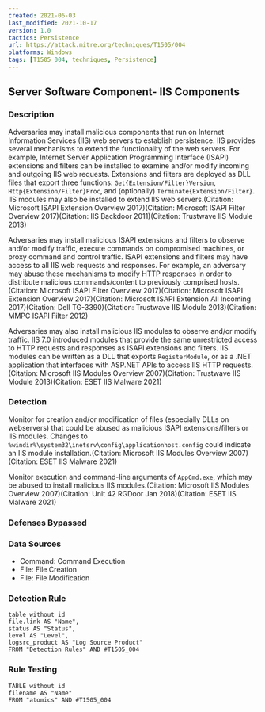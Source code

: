 ```yaml
---
created: 2021-06-03
last_modified: 2021-10-17
version: 1.0
tactics: Persistence
url: https://attack.mitre.org/techniques/T1505/004
platforms: Windows
tags: [T1505_004, techniques, Persistence]
---
```


## Server Software Component- IIS Components

### Description

Adversaries may install malicious components that run on Internet Information Services (IIS) web servers to establish persistence. IIS provides several mechanisms to extend the functionality of the web servers. For example, Internet Server Application Programming Interface (ISAPI) extensions and filters can be installed to examine and/or modify incoming and outgoing IIS web requests. Extensions and filters are deployed as DLL files that export three functions: <code>Get{Extension/Filter}Version</code>, <code>Http{Extension/Filter}Proc</code>, and (optionally) <code>Terminate{Extension/Filter}</code>. IIS modules may also be installed to extend IIS web servers.(Citation: Microsoft ISAPI Extension Overview 2017)(Citation: Microsoft ISAPI Filter Overview 2017)(Citation: IIS Backdoor 2011)(Citation: Trustwave IIS Module 2013)

Adversaries may install malicious ISAPI extensions and filters to observe and/or modify traffic, execute commands on compromised machines, or proxy command and control traffic. ISAPI extensions and filters may have access to all IIS web requests and responses. For example, an adversary may abuse these mechanisms to modify HTTP responses in order to distribute malicious commands/content to previously comprised hosts.(Citation: Microsoft ISAPI Filter Overview 2017)(Citation: Microsoft ISAPI Extension Overview 2017)(Citation: Microsoft ISAPI Extension All Incoming 2017)(Citation: Dell TG-3390)(Citation: Trustwave IIS Module 2013)(Citation: MMPC ISAPI Filter 2012)

Adversaries may also install malicious IIS modules to observe and/or modify traffic. IIS 7.0 introduced modules that provide the same unrestricted access to HTTP requests and responses as ISAPI extensions and filters. IIS modules can be written as a DLL that exports <code>RegisterModule</code>, or as a .NET application that interfaces with ASP.NET APIs to access IIS HTTP requests.(Citation: Microsoft IIS Modules Overview 2007)(Citation: Trustwave IIS Module 2013)(Citation: ESET IIS Malware 2021)

### Detection

Monitor for creation and/or modification of files (especially DLLs on webservers) that could be abused as malicious ISAPI extensions/filters or IIS modules. Changes to <code>%windir%\system32\inetsrv\config\applicationhost.config</code> could indicate an IIS module installation.(Citation: Microsoft IIS Modules Overview 2007)(Citation: ESET IIS Malware 2021)

Monitor execution and command-line arguments of <code>AppCmd.exe</code>, which may be abused to install malicious IIS modules.(Citation: Microsoft IIS Modules Overview 2007)(Citation: Unit 42 RGDoor Jan 2018)(Citation: ESET IIS Malware 2021)

### Defenses Bypassed



### Data Sources

  - Command: Command Execution
  -  File: File Creation
  -  File: File Modification
### Detection Rule

```dataview
table without id
file.link AS "Name",
status AS "Status",
level AS "Level",
logsrc_product AS "Log Source Product"
FROM "Detection Rules" AND #T1505_004
```

### Rule Testing

```dataview
TABLE without id
filename AS "Name"
FROM "atomics" AND #T1505_004
```
